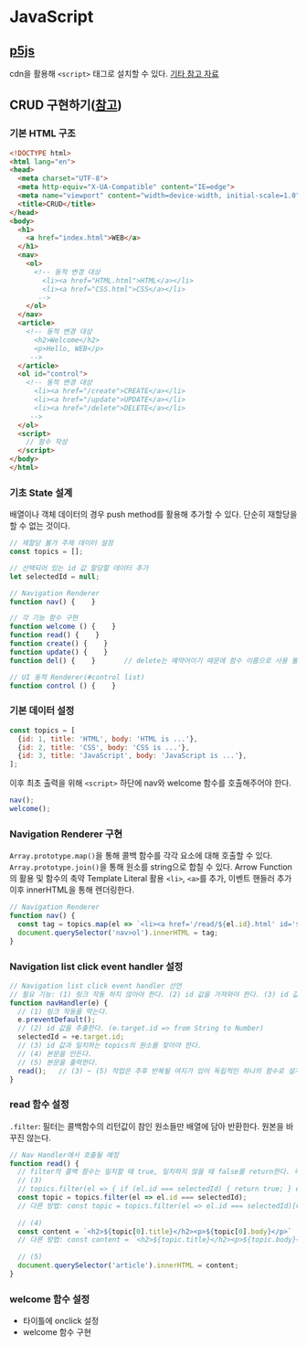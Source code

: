 # JavaScript

## [p5js](https://p5js.org/ko/)
cdn을 활용해 `<script>` 태그로 설치할 수 있다.
[기타 참고 자료](https://docs.google.com/spreadsheets/d/178cIAH4C-UlYHQ24oWLW9DK7Bg91GLTOKnPYd1cXqFQ/edit#gid=1061497286)

## CRUD 구현하기([참고](https://jsbin.com/kupupakoxu/1/edit?html,output))
### 기본 HTML 구조
```html
<!DOCTYPE html>
<html lang="en">
<head>
  <meta charset="UTF-8">
  <meta http-equiv="X-UA-Compatible" content="IE=edge">
  <meta name="viewport" content="width=device-width, initial-scale=1.0">
  <title>CRUD</title>
</head>
<body>
  <h1>
    <a href="index.html">WEB</a>
  </h1>
  <nav>
    <ol>
      <!-- 동적 변경 대상
        <li><a href="HTML.html">HTML</a></li>
        <li><a href="CSS.html">CSS</a></li>
       -->
    </ol>
  </nav>
  <article>
    <!-- 동적 변경 대상
      <h2>Welcome</h2>
      <p>Hello, WEB</p>
     -->
  </article>
  <ol id="control">
    <!-- 동적 변경 대상
      <li><a href="/create">CREATE</a></li>
      <li><a href="/update">UPDATE</a></li>
      <li><a href="/delete">DELETE</a></li>
     -->
  </ol>
  <script>
    // 함수 작성
  </script>
</body>
</html>
```

### 기초 State 설계
배열이나 객체 데이터의 경우 push method를 활용해 추가할 수 있다. 단순히 재할당을 할 수 없는 것이다.
```javascript
// 재할당 불가 주제 데이터 설정
const topics = [];

// 선택되어 있는 id 값 할당할 데이터 추가
let selectedId = null;

// Navigation Renderer
function nav() {    }

// 각 기능 함수 구현
function welcome () {    }
function read() {    }
function create() {    }
function update() {    }
function del() {    }       // delete는 예약어이기 때문에 함수 이름으로 사용 불가능

// UI 동적 Renderer(#control list)
function control () {    }
```

### 기본 데이터 설정
```javascript
const topics = [
  {id: 1, title: 'HTML', body: 'HTML is ...'},
  {id: 2, title: 'CSS', body: 'CSS is ...'},
  {id: 3, title: 'JavaScript', body: 'JavaScript is ...'},
];
```
이후 최초 출력을 위해 `<script>` 하단에 nav와 welcome 함수를 호출해주어야 한다.
```javascript
nav();
welcome();
```

### Navigation Renderer 구현
`Array.prototype.map()`을 통해 콜백 함수를 각각 요소에 대해 호출할 수 있다.
`Array.prototype.join()`을 통해 원소를 string으로 합칠 수 있다.
Arrow Function의 활용 및 함수의 축약
Template Literal 활용 `<li>`, `<a>`를 추가, 이벤트 핸들러 추가
이후 innerHTML을 통해 렌더링한다.
```javascript
// Navigation Renderer
function nav() {
  const tag = topics.map(el => `<li><a href='/read/${el.id}.html' id='${el.id}' onclick='navHandler(event);'>${el.title}</a></li>`).join(" ");
  document.querySelector('nav>ol').innerHTML = tag;
}
```

### Navigation list click event handler 설정
```javascript
// Navigation list click event handler 선언
// 필요 기능: (1) 링크 작동 하지 않아야 한다. (2) id 값을 가져와야 한다. (3) id 값과 일치하는 topics의 원소를 찾아야 한다. (4) 본문을 만든다. (5) 본문을 출력한다.
function navHandler(e) {
  // (1) 링크 작동을 막는다.
  e.preventDefault();
  // (2) id 값을 추출한다. (e.target.id => from String to Number)
  selectedId = +e.target.id;
  // (3) id 값과 일치하는 topics의 원소를 찾아야 한다.
  // (4) 본문을 만든다.
  // (5) 본문을 출력한다.
  read();   // (3) ~ (5) 작업은 추후 반복될 여지가 있어 독립적인 하나의 함수로 설계하고 생성한 후 호출한다.
}
```
<!-- 참고 preserve log를 통해 페이지 리로드에도 불구하고 콘솔의 내용을 남긴다. -->

### read 함수 설정
`.filter`: 필터는 콜백함수의 리턴값이 참인 원소들만 배열에 담아 반환한다. 원본을 바꾸진 않는다.
```javascript
// Nav Handler에서 호출될 예정
function read() {
  // filter의 콜백 함수는 일치할 때 true, 일치하지 않을 때 false를 return한다. 즉, 콜백 함수의 return 값이 true인 원소만으로 담은 배열을 반환한다.(원본 수정 X)
  // (3) 
  // topics.filter(el => { if (el.id === selectedId) { return true; } else { return false; } });의 축약
  const topic = topics.filter(el => el.id === selectedId);
  // 다른 방법: const topic = topics.filter(el => el.id === selectedId)[0];
  
  // (4)
  const content = `<h2>${topic[0].title}</h2><p>${topic[0].body}</p>`
  // 다른 방법: const content = `<h2>${topic.title}</h2><p>${topic.body}</p>`
  
  // (5)
  document.querySelector('article').innerHTML = content;
}
```

### welcome 함수 설정
- 타이틀에 onclick 설정
- welcome 함수 구현